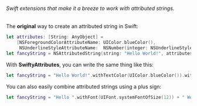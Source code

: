 ###### *Swift extensions that make it a breeze to work with attributed strings.*

The **original** way to create an attributed string in Swift:

````swift
let attributes: [String: AnyObject] = 
	[NSForegroundColorAttributeName: UIColor.blueColor(), 
     NSUnderlineStyleAttributeName:  NSNumber(integer: NSUnderlineStyle.StyleSingle.rawValue)]
let fancyString = NSAttributedString(string: "Hello World!", attributes: attributes) 
````

With **SwiftyAttributes**, you can write the same thing like this:

````swift
let fancyString = "Hello World!".withTextColor(UIColor.blueColor()).withUnderlineStyle(.StyleSingle)
````

You can also easily combine attributed strings using a plus sign:

````swift
let fancyString = "Hello ".withFont(UIFont.systemFontOfSize(12)) + " World!".withFont(UIFont.systemFontOfSize(18))
````


